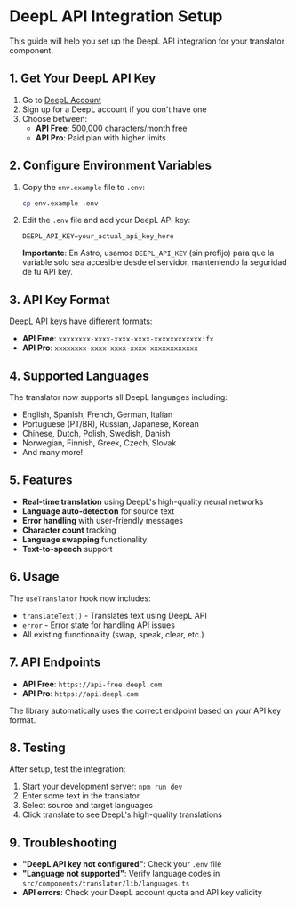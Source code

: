 # DeepL API Integration Setup

This guide will help you set up the DeepL API integration for your translator component.

## 1. Get Your DeepL API Key

1. Go to [DeepL Account](https://www.deepl.com/account/summary)
2. Sign up for a DeepL account if you don't have one
3. Choose between:
   - **API Free**: 500,000 characters/month free
   - **API Pro**: Paid plan with higher limits

## 2. Configure Environment Variables

1. Copy the `env.example` file to `.env`:
   ```bash
   cp env.example .env
   ```

2. Edit the `.env` file and add your DeepL API key:
   ```env
   DEEPL_API_KEY=your_actual_api_key_here
   ```

   **Importante**: En Astro, usamos `DEEPL_API_KEY` (sin prefijo) para que la variable solo sea accesible desde el servidor, manteniendo la seguridad de tu API key.

## 3. API Key Format

DeepL API keys have different formats:
- **API Free**: `xxxxxxxx-xxxx-xxxx-xxxx-xxxxxxxxxxxx:fx`
- **API Pro**: `xxxxxxxx-xxxx-xxxx-xxxx-xxxxxxxxxxxx`

## 4. Supported Languages

The translator now supports all DeepL languages including:
- English, Spanish, French, German, Italian
- Portuguese (PT/BR), Russian, Japanese, Korean
- Chinese, Dutch, Polish, Swedish, Danish
- Norwegian, Finnish, Greek, Czech, Slovak
- And many more!

## 5. Features

- **Real-time translation** using DeepL's high-quality neural networks
- **Language auto-detection** for source text
- **Error handling** with user-friendly messages
- **Character count** tracking
- **Language swapping** functionality
- **Text-to-speech** support

## 6. Usage

The `useTranslator` hook now includes:
- `translateText()` - Translates text using DeepL API
- `error` - Error state for handling API issues
- All existing functionality (swap, speak, clear, etc.)

## 7. API Endpoints

- **API Free**: `https://api-free.deepl.com`
- **API Pro**: `https://api.deepl.com`

The library automatically uses the correct endpoint based on your API key format.

## 8. Testing

After setup, test the integration:
1. Start your development server: `npm run dev`
2. Enter some text in the translator
3. Select source and target languages
4. Click translate to see DeepL's high-quality translations

## 9. Troubleshooting

- **"DeepL API key not configured"**: Check your `.env` file
- **"Language not supported"**: Verify language codes in `src/components/translator/lib/languages.ts`
- **API errors**: Check your DeepL account quota and API key validity 